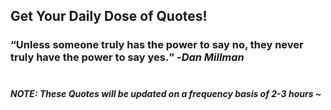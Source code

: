 ## Get Your Daily Dose of Quotes!
### <q>Unless someone truly has the power to say no, they never truly have the power to say yes.</q> -<em>Dan Millman</em> <br><br>
##### NOTE: These Quotes will be updated on a frequency basis of 2-3 hours ~
